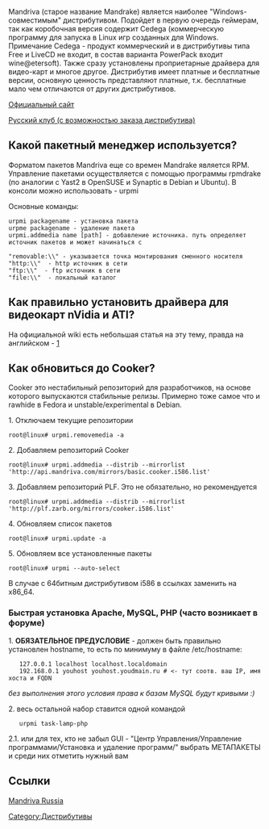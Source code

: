 Mandriva (старое название Mandrake) является наиболее
"Windows-совместимым" дистрибутивом. Подойдет в первую очередь
геймерам, так как коробочная версия содержит Cedega (коммерческую
программу для запуска в Linux игр созданных для Windows.
Примечание Cedega - продукт коммерческий и в дистрибутивы типа
Free и LiveCD не входит, в состав варианта PowerPack входит
wine@etersoft). Также сразу установлены проприетарные драйвера для
видео-карт и многое другое. Дистрибутив имеет платные и бесплатные
версии, основную ценность представляют платные, т.к. бесплатные мало
чем отличаются от других дистрибутивов.

[Официальный сайт](http://mandriva.com/)

[Русский клуб (с возможностью заказа
дистрибутива)](http://www.mdv-club.ru/)

## Какой пакетный менеджер используется?

Форматом пакетов Mandriva еще со времен Mandrake является RPM.
Управление пакетами осуществляется с помощью программы
rpmdrake (по аналогии с Yast2 в OpenSUSE и Synaptic в Debian и Ubuntu).
В консоли можно использовать - urpmi

Основные команды:

    urpmi packagename - установка пакета
    urpme packagename - удаление пакета
    urpmi.addmedia name [path] - добавление источника. путь определяет источник пакетов и может начинаться с

    "removable:\\" - указывается точка монтирования сменного носителя
    "http:\\"  - http источник в сети
    "ftp:\\"  - ftp источник в сети
    "file:\\"  - локальный каталог

## Как правильно установить драйвера для видеокарт nVidia и ATI?

На официальной wiki есть небольшая статья на эту тему, правда на
английском -
[1](http://wiki.mandriva.com/en/Installing_proprietary_video_card_drivers)

## Как обновиться до Cooker?

Cooker это нестабильный репозиторий для разработчиков, на основе
которого выпускаются стабильные релизы. Примерно тоже самое что
и rawhide в Fedora и unstable/experimental в Debian.

1\. Отключаем текущие репозитории

    root@linux# urpmi.removemedia -a

2\. Добавляем репозиторий Cooker

    root@linux# urpmi.addmedia --distrib --mirrorlist 'http://api.mandriva.com/mirrors/basic.cooker.i586.list'

3\. Добавляем репозиторий PLF. Это не обязательно, но рекомендуется

    root@linux# urpmi.addmedia --distrib --mirrorlist 'http://plf.zarb.org/mirrors/cooker.i586.list'

4\. Обновляем список пакетов

    root@linux# urpmi.update -a

5\. Обновляем все установленные пакеты

    root@linux# urpmi --auto-select

В случае с 64битным дистрибутивом i586 в ссылках заменить на x86_64.

### Быстрая установка Apache, MySQL, PHP (часто возникает в форуме)

1\. **ОБЯЗАТЕЛЬНОЕ ПРЕДУСЛОВИЕ** - должен быть правильно установлен
hostname, то есть по минимуму в файле /etc/hostname:

```
   127.0.0.1 localhost localhost.localdomain
   192.168.0.1 youhost youhost.youdmain.ru # <- тут соотв. ваш IP, имя хоста и FQDN
```

*без выполнения этого условия права к базам MySQL будут кривыми :)*

2\. весь остальной набор ставится одной командой

```
   urpmi task-lamp-php
```

2.1. или для тех, кто не забыл GUI - "Центр Управления/Управление
программами/Установка и удаление программ/" выбрать МЕТАПАКЕТЫ и
среди них отметить нужный вам

## Ссылки

[Mandriva Russia](http://mandriva.ru)

[Category:Дистрибутивы](Category:Дистрибутивы)